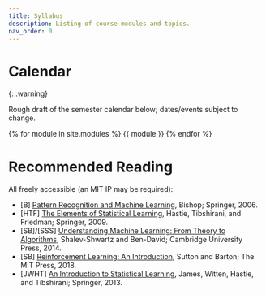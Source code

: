 ```yaml
---
title: Syllabus
description: Listing of course modules and topics.
nav_order: 0
---
```


# Calendar

{: .warning}

Rough draft of the semester calendar below; dates/events subject to change.

{% for module in site.modules %}
{{ module }}
{% endfor %}


# Recommended Reading

All freely accessible (an MIT IP may be required):

- [B] [Pattern Recognition and Machine Learning](https://www.microsoft.com/en-us/research/uploads/prod/2006/01/Bishop-Pattern-Recognition-and-Machine-Learning-2006.pdf), Bishop; Springer, 2006.
- [HTF] [The Elements of Statistical Learning](https://hastie.su.domains/ElemStatLearn/), Hastie, Tibshirani, and Friedman; Springer, 2009.
- [SB]/[SSS] [Understanding Machine Learning: From Theory to Algorithms](http://www.cs.huji.ac.il/~shais/UnderstandingMachineLearning), Shalev-Shwartz and Ben-David; Cambridge University Press, 2014.
- [SB] [Reinforcement Learning: An Introduction](http://incompleteideas.net/book/RLbook2020trimmed.pdf), Sutton and Barton; The MIT Press, 2018.
- [JWHT] [An Introduction to Statistical Learning](https://www.statlearning.com/), James, Witten, Hastie, and Tibshirani; Springer, 2013.

